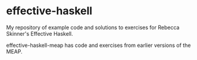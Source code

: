 # effective-haskell

My repository of example code and solutions to exercises for Rebecca Skinner's Effective Haskell.

effective-haskell-meap has code and exercises from earlier versions of the MEAP.
